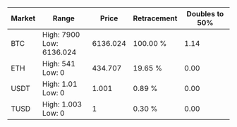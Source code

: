 | Market | Range | Price| Retracement | Doubles to 50% |
| --- | --- | --- | --- | --- |
| BTC | High: 7900<br />Low: 6136.024 | 6136.024 | 100.00 % | 1.14 |
| ETH | High: 541<br />Low: 0 | 434.707 | 19.65 % | 0.00 |
| USDT | High: 1.01<br />Low: 0 | 1.001 | 0.89 % | 0.00 |
| TUSD | High: 1.003<br />Low: 0 | 1 | 0.30 % | 0.00 |
